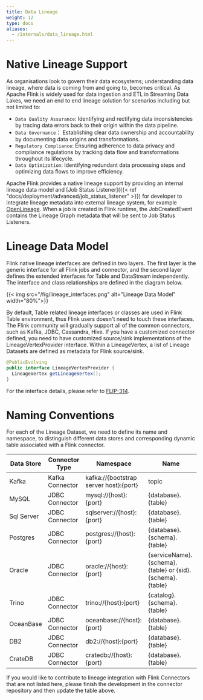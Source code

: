 ```yaml
---
title: Data Lineage
weight: 12
type: docs
aliases:
  - /internals/data_lineage.html
---
```

<!--
Licensed to the Apache Software Foundation (ASF) under one
or more contributor license agreements.  See the NOTICE file
distributed with this work for additional information
regarding copyright ownership.  The ASF licenses this file
to you under the Apache License, Version 2.0 (the
"License"); you may not use this file except in compliance
with the License.  You may obtain a copy of the License at

  http://www.apache.org/licenses/LICENSE-2.0

Unless required by applicable law or agreed to in writing,
software distributed under the License is distributed on an
"AS IS" BASIS, WITHOUT WARRANTIES OR CONDITIONS OF ANY
KIND, either express or implied.  See the License for the
specific language governing permissions and limitations
under the License.
-->

# Native Lineage Support
As organisations look to govern their data ecosystems; understanding data lineage, where data is coming from and going to, becomes critical. As Apache Flink is widely used for data ingestion and ETL in Streaming Data Lakes, we need 
an end to end lineage solution for scenarios including but not limited to:
  - `Data Quality Assurance`: Identifying and rectifying data inconsistencies by tracing data errors back to their origin within the data pipeline.
  - `Data Governance`： Establishing clear data ownership and accountability by documenting data origins and transformations.
  - `Regulatory Compliance`: Ensuring adherence to data privacy and compliance regulations by tracking data flow and transformations throughout its lifecycle.
  - `Data Optimization`: Identifying redundant data processing steps and optimizing data flows to improve efficiency.

Apache Flink provides a native lineage support by providing an internal lineage data model and [Job Status Listener]({{< ref "docs/deployment/advanced/job_status_listener" >}}) for
developer to integrate lineage metadata into external lineage system, for example [OpenLineage](https://openlineage.io). When a job is created in Flink runtime, the JobCreatedEvent 
contains the Lineage Graph metadata that will be sent to Job Status Listeners.

# Lineage Data Model
Flink native lineage interfaces are defined in two layers. The first layer is the generic interface for all Flink jobs and connector, and the second layer defines
the extended interfaces for Table and DataStream independently. The interface and class relationships are defined in the diagram below.

{{< img src="/fig/lineage_interfaces.png" alt="Lineage Data Model" width="80%">}}

By default, Table related lineage interfaces or classes are used in Flink Table environment, thus Flink users doesn't need to touch these interfaces. The Flink community will gradually support all
of the common connectors, such as Kafka, JDBC, Cassandra, Hive. If you have a customized connector defined, you need to have customized source/sink implementations of the LineageVertexProvider interface.
Within a LineageVertex, a list of Lineage Datasets are defined as metadata for Flink source/sink. 


```java
@PublicEvolving
public interface LineageVertexProvider {
  LineageVertex getLineageVertex();
}
```

For the interface details, please refer to [FLIP-314](https://cwiki.apache.org/confluence/display/FLINK/FLIP-314%3A+Support+Customized+Job+Lineage+Listener).

# Naming Conventions
For each of the Lineage Dataset, we need to define its name and namespace, to distinguish different data stores and corresponding dynamic table associated with a Flink connector. 

| Data Store | Connector Type  | Namespace                              | Name                                                     | 
|------------|-----------------|----------------------------------------|----------------------------------------------------------|
| Kafka      | Kafka Connector | kafka://{bootstrap server host}:{port} | topic                                                    |
| MySQL      | JDBC Connector  | mysql://{host}:{port}                  | {database}.{table}                                       | 
| Sql Server | JDBC Connector  | sqlserver://{host}:{port}              | {database}.{table}                                       | 
| Postgres   | JDBC Connector  | postgres://{host}:{port}               | {database}.{schema}.{table}                              | 
| Oracle     | JDBC Connector  | oracle://{host}:{port}                 | {serviceName}.{schema}.{table} or {sid}.{schema}.{table} | 
| Trino      | JDBC Connector  | trino://{host}:{port}                  | {catalog}.{schema}.{table}                               | 
| OceanBase  | JDBC Connector  | oceanbase://{host}:{port}              | {database}.{table}                                       | 
| DB2        | JDBC Connector  | db2://{host}:{port}                    | {database}.{table}                                       | 
| CrateDB    | JDBC Connector  | cratedb://{host}:{port}                | {database}.{table}                                       | 

If you would like to contribute to lineage integration with Flink Connectors that are not listed here, please finish the development in the connector repository and then update the table above.
